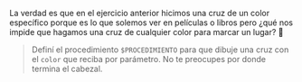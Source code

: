 La verdad es que en el ejercicio anterior hicimos una cruz de un color específico porque es lo que solemos ver en películas o libros pero ¿qué nos impide que hagamos una cruz de cualquier color para marcar un lugar? :thinking:

> Definí el procedimiento `$PROCEDIMIENTO` para que dibuje una cruz con el `color` que reciba por parámetro. No te preocupes por donde termina el cabezal.